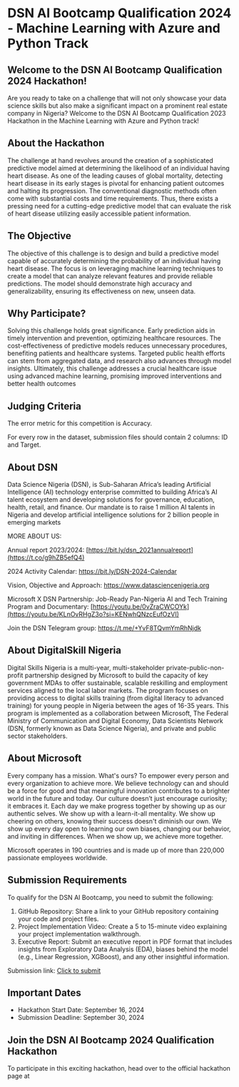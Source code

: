 # DSN AI Bootcamp Qualification 2024 - Machine Learning with Azure and Python Track

## Welcome to the DSN AI Bootcamp Qualification 2024 Hackathon!

Are you ready to take on a challenge that will not only showcase your data science skills but also make a significant impact on a prominent real estate company in Nigeria? Welcome to the DSN AI Bootcamp Qualification 2023 Hackathon in the Machine Learning with Azure and Python track!

## About the Hackathon

The challenge at hand revolves around the creation of a sophisticated predictive model aimed at determining the likelihood of an individual having heart disease. As one of the leading causes of global mortality, detecting heart disease in its early stages is pivotal for enhancing patient outcomes and halting its progression. The conventional diagnostic methods often come with substantial costs and time requirements. Thus, there exists a pressing need for a cutting-edge predictive model that can evaluate the risk of heart disease utilizing easily accessible patient information.


## The Objective

The objective of this challenge is to design and build a predictive model capable of accurately determining the probability of an individual having heart disease. The focus is on leveraging machine learning techniques to create a model that can analyze relevant features and provide reliable predictions. The model should demonstrate high accuracy and generalizability, ensuring its effectiveness on new, unseen data.

## Why Participate?
Solving this challenge holds great significance. Early prediction aids in timely intervention and prevention, optimizing healthcare resources. The cost-effectiveness of predictive models reduces unnecessary procedures, benefiting patients and healthcare systems. Targeted public health efforts can stem from aggregated data, and research also advances through model insights. Ultimately, this challenge addresses a crucial healthcare issue using advanced machine learning, promising improved interventions and better health outcomes

## Judging Criteria

The error metric for this competition is Accuracy.

For every row in the dataset, submission files should contain 2 columns: ID and Target.

## About DSN
Data Science Nigeria (DSN), is Sub-Saharan Africa’s leading Artificial Intelligence (AI) technology enterprise committed to building Africa’s AI talent ecosystem and developing solutions for governance, education, health, retail, and finance. Our mandate is to raise 1 million AI talents in Nigeria and develop artificial intelligence solutions for 2 billion people in emerging markets

MORE ABOUT US:

Annual report 2023/2024: [https://bit.ly/dsn_2021annualreport](https://t.co/g9hZB5efQ4)

2024 Activity Calendar: https://bit.ly/DSN-2024-Calendar 

Vision, Objective and Approach: https://www.datasciencenigeria.org

Microsoft X DSN Partnership: Job-Ready Pan-Nigeria AI and Tech Training Program and Documentary: [https://youtu.be/0vZraCWCOYk](https://youtu.be/KLnOvRHgZ3o?si=KENwhQNzcEufOzVI)

Join the DSN Telegram group: https://t.me/+YvF8TQvmYmRhNjdk 

## About DigitalSkill Nigeria
Digital Skills Nigeria is a multi-year, multi-stakeholder private-public-non-profit partnership designed by Microsoft to build the capacity of key government MDAs to offer sustainable, scalable reskilling and employment services aligned to the local labor markets. The program focuses on providing access to digital skills training (from digital literacy to advanced training) for young people in Nigeria between the ages of 16-35 years. This program is implemented as a collaboration between Microsoft, The Federal Ministry of Communication and Digital Economy, Data Scientists Network (DSN, formerly known as Data Science Nigeria), and private and public sector stakeholders.

## About Microsoft


Every company has a mission. What's ours? To empower every person and every organization to achieve more. We believe technology can and should be a force for good and that meaningful innovation contributes to a brighter world in the future and today. Our culture doesn’t just encourage curiosity; it embraces it. Each day we make progress together by showing up as our authentic selves. We show up with a learn-it-all mentality. We show up cheering on others, knowing their success doesn't diminish our own. We show up every day open to learning our own biases, changing our behavior, and inviting in differences. When we show up, we achieve more together.

Microsoft operates in 190 countries and is made up of more than 220,000 passionate employees worldwide.


## Submission Requirements

To qualify for the DSN AI Bootcamp, you need to submit the following:

1. GitHub Repository: Share a link to your GitHub repository containing your code and project files.
2. Project Implementation Video: Create a 5 to 15-minute video explaining your project implementation walkthrough.
3. Executive Report: Submit an executive report in PDF format that includes insights from Exploratory Data Analysis (EDA), biases behind the model (e.g., Linear Regression, XGBoost), and any other insightful information.

Submission link: [Click to submit](https://docs.google.com/forms/d/e/1FAIpQLSeLAdlTV-TCKrKVSHjUX_4ZeSnnJ5EvjSL2pdMUCl7b7a-XCA/viewform?usp=sharing)

## Important Dates

- Hackathon Start Date: September 16, 2024
- Submission Deadline: September 30, 2024

## Join the DSN AI Bootcamp 2024 Qualification Hackathon

To participate in this exciting hackathon, head over to the official hackathon page at 

